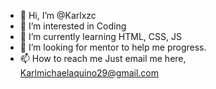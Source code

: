 - 👋 Hi, I’m @Karlxzc
- 👀 I’m interested in  Coding
- 🌱 I’m currently learning HTML, CSS, JS
- 💞️ I’m looking for mentor to help me progress.
- 📫 How to reach me Just email me here, Karlmichaelaquino29@gmail.com

<!---
Karlxzc/Karlxzc is a ✨ special ✨ repository because its `README.md` (this file) appears on your GitHub profile.
You can click the Preview link to take a look at your changes.
--->
